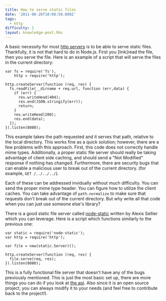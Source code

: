 ```yaml
---
title: How to serve static files
date: '2011-08-26T10:08:50.000Z'
tags:
  - http
difficulty: 1
layout: knowledge-post.hbs
---
```


A basic necessity for most [http servers](/how-do-i-create-a-https-server) is to be able to serve static files. Thankfully, it is not that hard to do in Node.js. First you [link]read the file, then you serve the file.  Here is an example of a script that will serve the files in the current directory:

    var fs = require('fs'),
        http = require('http');

    http.createServer(function (req, res) {
      fs.readFile(__dirname + req.url, function (err,data) {
        if (err) {
          res.writeHead(404);
          res.end(JSON.stringify(err));
          return;
        }
        res.writeHead(200);
        res.end(data);
      });
    }).listen(8080);

This example takes the path requested and it serves that path, relative to the local directory. This works fine as a quick solution; however, there are a few problems with this approach. First, this code does not correctly handle mime types. Additionally, a proper static file server should really be taking advantage of client side caching, and should send a "Not Modified" response if nothing has changed.  Furthermore, there are security bugs that can enable a malicious user to break out of the current directory. (for example, `GET /../../../`). 

Each of these can be addressed invidually without much difficulty. You can send the proper mime type header. You can figure how to utilize the client caches. You can take advantage of `path.normalize` to make sure that requests don't break out of the current directory. But why write all that code when you can just use someone else's library? 

There is a good static file server called [node-static](https://github.com/cloudhead/node-static) written by Alexis Sellier which you can leverage. Here is a script which functions similarly to the previous one:

    var static = require('node-static');
    var http = require('http');

    var file = new(static.Server)();

    http.createServer(function (req, res) {
      file.serve(req, res);
    }).listen(8080);

This is a fully functional file server that doesn't have any of the bugs previously mentioned. This is just the most basic set up, there are more things you can do if you look at [the api](https://github.com/cloudhead/node-static). Also since it is an open source project, you can always modify it to your needs (and feel free to contribute back to the project!).
